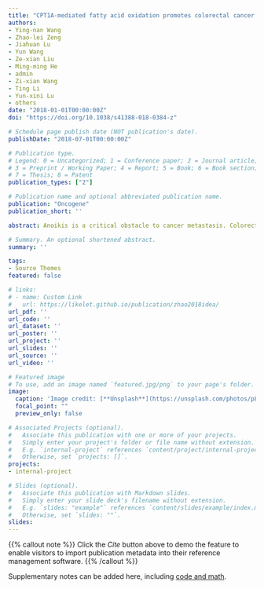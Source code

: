 ```yaml
---
title: "CPT1A-mediated fatty acid oxidation promotes colorectal cancer cell metastasis by inhibiting anoikis"
authors:
- Ying-nan Wang
- Zhao-lei Zeng
- Jiahuan Lu
- Yun Wang
- Ze-xian Liu
- Ming-ming He
- admin
- Zi-xian Wang
- Ting Li
- Yun-xini Lu
- others
date: "2018-01-01T00:00:00Z"
doi: "https://doi.org/10.1038/s41388-018-0384-z"

# Schedule page publish date (NOT publication's date).
publishDate: "2018-07-01T00:00:00Z"

# Publication type.
# Legend: 0 = Uncategorized; 1 = Conference paper; 2 = Journal article;
# 3 = Preprint / Working Paper; 4 = Report; 5 = Book; 6 = Book section;
# 7 = Thesis; 8 = Patent
publication_types: ["2"]

# Publication name and optional abbreviated publication name.
publication: "Oncogene"
publication_short: ''

abstract: Anoikis is a critical obstacle to cancer metastasis. Colorectal cancer (CRC) exhibits a high rate of metastasis, leading to death, and the mechanisms involved in anoikis resistance are still unclear. We identified that the fatty acid oxidation (FAO) pathway was activated in detached CRC cells. Multiple genes in the FAO pathway, specifically the rate-limiting enzyme CPT1A, were upregulated in CRC cells grown in suspension. Reactive oxygen species elimination mediated by CPT1A in CRC cells was vital to anoikis resistance. In vivo experiments showed that CPT1A-suppressed CRC cells colonized the lung at a much lower rate than normal CRC cells, suggesting that CPT1A-mediated FAO activation increased metastatic capacity. In clinical tissue specimens from CRC patients, elevated expression of CPT1A was observed in metastatic sites compared with primary sites. Our results demonstrate that CPT1A-mediated FAO activation induces CRC cells to resist anoikis, suggesting that CPT1A is an attractive target for treating metastatic CRC.

# Summary. An optional shortened abstract.
summary: ''

tags:
- Source Themes
featured: false

# links:
# - name: Custom Link
#   url: https://likelet.github.io/publication/zhao2018idea/
url_pdf: ''
url_code: ''
url_dataset: ''
url_poster: ''
url_project: ''
url_slides: ''
url_source: ''
url_video: ''

# Featured image
# To use, add an image named `featured.jpg/png` to your page's folder. 
image:
  caption: 'Image credit: [**Unsplash**](https://unsplash.com/photos/pLCdAaMFLTE)'
  focal_point: ""
  preview_only: false

# Associated Projects (optional).
#   Associate this publication with one or more of your projects.
#   Simply enter your project's folder or file name without extension.
#   E.g. `internal-project` references `content/project/internal-project/index.md`.
#   Otherwise, set `projects: []`.
projects:
- internal-project

# Slides (optional).
#   Associate this publication with Markdown slides.
#   Simply enter your slide deck's filename without extension.
#   E.g. `slides: "example"` references `content/slides/example/index.md`.
#   Otherwise, set `slides: ""`.
slides:
---
```


{{% callout note %}}
Click the *Cite* button above to demo the feature to enable visitors to import publication metadata into their reference management software.
{{% /callout %}}

Supplementary notes can be added here, including [code and math](https://sourcethemes.com/academic/docs/writing-markdown-latex/).
